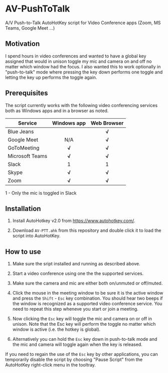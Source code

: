 # AV-PushToTalk

A/V Push-to-Talk AutoHotKey script for Video Conference apps (Zoom, MS Teams, Google Meet ...) 

## Motivation

I spend hours in video conferences and wanted to have a global key assigned that would in unison toggle my mic and camera on and off no matter which window had the focus.  I also wanted this to work optionally in "push-to-talk" mode where pressing the key down performs one toggle and letting the key up performs the toggle again.

## Prerequisites

The script currently works with the following video conferencing services  both as Windows apps and in a browser as noted.

| Service         | Windows app | Web Browser |
| --------------- |:-----------:|:-----------:|
| Blue Jeans      |             | **$√$**     |
| Google Meet     | N/A         | **$√$**     |
| GoToMeeting     | **$√$**     | **$√$**     |
| Microsoft Teams | **$√$**     | **$√$**     |
| Slack           | 1           | 1           |
| Skype           | **$√$**     | **$√$**     |
| Zoom            | **$√$**     | **$√$**     |

1 -  Only the mic is toggled in Slack

## Installation

1. Install AutoHotkey v2.0 from https://www.autohotkey.com/.

2. Download `AV-PTT.ahk` from this repository and double click it to load the script into AutoHotKey.

## How to use

1. Make sure the sript installed and running as described above.

2. Start a video conference using one the the supported services.

3. Make sure the camera and mic are either both on/unmuted or off/muted.

4. Click the mouse in the meeting window to be sure it is the active window and press the `Shift` - `Esc` key combination.  You should hear two beeps if the window is recognized as a supported video conference service. You need to repeat this step wheneve you start or join a meeting.

5. Now clicking the `Esc` key will toggle the mic and camera on or off in unison. Note that the Esc key will perform the toggle no matter which window is active (i.e. the hotkey is global).

6. Alternatively you can hold the `Esc` key down in push-to-talk mode and the mic and camera will toggle again when the key is released.

If you need to regain the use of the `Esc` key by other applications, you can temporarily disable the script by choosing "Pause Script" from the AutoHotKey right-click menu in the tooltray.

